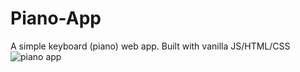 # Piano-App
A simple keyboard (piano) web app. Built with vanilla JS/HTML/CSS
![piano app](https://user-images.githubusercontent.com/65668443/160260935-47481646-d928-4770-b80e-5c9e0d015f44.png)

